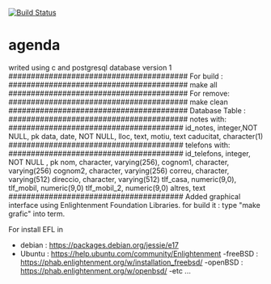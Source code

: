 [![Build Status](https://travis-ci.org/Xevib/agenda.svg?branch=master)](https://travis-ci.org/Xevib/agenda)
# agenda
writed using c and postgresql database version 1
########################################
For build :
########################################
make all
########################################
For remove:
########################################
make clean
########################################
Database Table :
########################################
notes with:
#######################################
id_notes, integer,NOT NULL,     pk
data, date, NOT NULL,
lloc, text,
motiu, text
caducitat, character(1)
#######################################
telefons with:
#######################################
id_telefons, integer, NOT NULL , pk
nom, character, varying(256),
cognom1, character, varying(256)
cognom2, character, varying(256)
correu, character, varying(512)
direccio, character, varying(512)
tlf_casa, numeric(9,0),
tlf_mobil, numeric(9,0)
tlf_mobil_2, numeric(9,0)
altres, text
#######################################
Added graphical interface using Enlightenment Foundation Libraries.
for build it :
type  "make grafic" into term.

For install EFL in 
- debian :
https://packages.debian.org/jessie/e17
- Ubuntu :
https://help.ubuntu.com/community/Enlightenment
-freeBSD :
https://phab.enlightenment.org/w/installation_freebsd/
-openBSD :
https://phab.enlightenment.org/w/openbsd/
-etc ...

